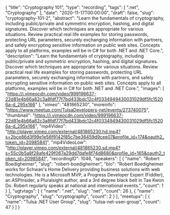 {
  "title": "Cryptography 101",
  "type": "recording",
  "tags": [
    ".net",
    "Cryptography"
  ],
  "date": "2020-11-17T00:00:00",
  "draft": false,
  "slug": "cryptography-101-2",
  "abstract": "Learn the fundamentals of cryptography, including public/private and symmetric encryption, hashing, and digital signatures. Discover which techniques are appropriate for various situations. Review practical real life examples for storing passwords, protecting URL parameters, securely exchanging information with partners, and safely encrypting sensitive information on public web sites. Concepts apply to all platforms, examples will be in C# for both .NET and .NET Core.",
  "description": "Learn the fundamentals of cryptography, including public/private and symmetric encryption, hashing, and digital signatures. Discover which techniques are appropriate for various situations. Review practical real life examples for storing passwords, protecting URL parameters, securely exchanging information with partners, and safely encrypting sensitive information on public web sites. Concepts apply to all platforms, examples will be in C# for both .NET and .NET Core.",
  "images": [
    "https://i.vimeocdn.com/video/999196637-22d81e4b66a82c3a8fdf77f7bd433bdc12c4f0334949430031029df5fc15206a-d_295x166"
  ],
  "vimeo": "481865230",
  "moreinfo": "https://www.meetup.com/TulsaDevelopers-net/events/273740075",
  "thumbnail": "https://i.vimeocdn.com/video/999196637-22d81e4b66a82c3a8fdf77f7bd433bdc12c4f0334949430031029df5fc15206a-d_295x166",
  "mp4Video": "http://player.vimeo.com/external/481865230.hd.mp4?s=2bce86d3f99e1e56f9142f85c7be36459d9cee07&profile_id=174&oauth2_token_id=20985841",
  "mp4VideoLow": "http://player.vimeo.com/external/481865230.sd.mp4?s=55c0b5a8f28afe429f067a29dd7dafe8f74d8680&profile_id=165&oauth2_token_id=20985841",
  "recordingID": 1046,
  "speakers": [
    {
      "name": "Robert Boedigheimer",
      "slug": "robert-boedigheimer",
      "bio": "Robert Boedigheimer works for Schwan's Home Delivery providing business solutions with web technologies. He is a Microsoft MVP, a Progress Developer Expert (Fiddler), an ASPInsider, a Pluralsight author, and a 3rd degree black belt in Tae Kwon Do. Robert regularly speaks at national and international events.",
      "count": 1
    }
  ],
  "ugtvtags": [
    {
      "name": ".net",
      "slug": "net",
      "count": 26
    },
    {
      "name": "Cryptography",
      "slug": "cryptography",
      "count": 2
    }
  ],
  "meetups": [
    {
      "name": "Tulsa .NET User Group",
      "slug": "tulsa-net-user-group",
      "count": 47
    }
  ]
}